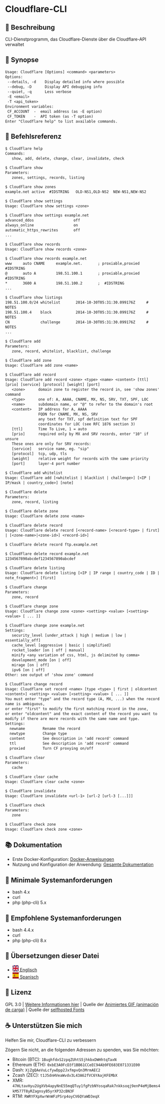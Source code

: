 # Cloudflare-CLI

## 📑 Beschreibung

CLI-Dienstprogramm, das Cloudflare-Dienste über die Cloudflare-API verwaltet

## 📑 Synopse

```
Usage: Cloudflare [Options] <command> <parameters>
Options:
 --details, -d    Display detailed info where possible
 --debug, -D      Display API debugging info
 --quiet, -q      Less verbose
 -E <email>
 -T <api_token>
Environment variables:
 CF_ACCOUNT  -  email address (as -E option)
 CF_TOKEN    -  API token (as -T option)
Enter "Cloudflare help" to list available commands.
```


## 📑 Befehlsreferenz

```
$ Cloudflare help
Commands:
   show, add, delete, change, clear, invalidate, check
```

```
$ Cloudflare show
Parameters:
   zones, settings, records, listing
```

```
$ Cloudflare show zones
example.net active  #IDSTRING   OLD-NS1,OLD-NS2  NEW-NS1,NEW-NS2
```

```
$ Cloudflare show settings
Usage: Cloudflare show settings <zone>
```

```
$ Cloudflare show settings example.net
advanced_ddos                  off
always_online                  on
automatic_https_rewrites       off
...
```

```
$ Cloudflare show records
Usage: Cloudflare show records <zone>
```

```
$ Cloudflare show records example.net
www     auto CNAME     example.net.       ; proxiable,proxied #IDSTRING
@       auto A         198.51.100.1       ; proxiable,proxied #IDSTRING
*       3600 A         198.51.100.2       ;  #IDSTRING
...
```

```
$ Cloudflare show listings
198.51.100.0/24 whitelist       2014-10-30T05:31:30.099176Z     # NOTES
198.51.100.4    block           2014-10-30T05:31:30.099176Z     # NOTES
CN              challenge       2014-10-30T05:31:30.099176Z     # NOTES
...
```

```
$ Cloudflare add
Parameters:
   zone, record, whitelist, blacklist, challenge
```

```
$ Cloudflare add zone
Usage: Cloudflare add zone <name>
```

```
$ Cloudflare add record
Usage: Cloudflare add record <zone> <type> <name> <content> [ttl] [prio] [service] [protocol] [weight] [port]
   <zone>      domain zone to register the record in, see 'show zones' command
   <type>      one of: A, AAAA, CNAME, MX, NS, SRV, TXT, SPF, LOC
   <name>      subdomain name, or "@" to refer to the domain's root
   <content>   IP address for A, AAAA
               FQDN for CNAME, MX, NS, SRV
               any text for TXT, spf definition text for SPF
               coordinates for LOC (see RFC 1876 section 3)
   [ttl]       Time To Live, 1 = auto
   [prio]      required only by MX and SRV records, enter "10" if unsure
   These ones are only for SRV records:
   [service]   service name, eg. "sip"
   [protocol]  tcp, udp, tls
   [weight]    relative weight for records with the same priority
   [port]      layer-4 port number
```

```
$ Cloudflare add whitelist
Usage: Cloudflare add [<whitelist | blacklist | challenge>] [<IP | IP/mask | country_code>] [note]
```

```
$ Cloudflare delete
Parameters:
   zone, record, listing
```

```
$ Cloudflare delete zone
Usage: Cloudflare delete zone <name>
```

```
$ Cloudflare delete record
Usage: Cloudflare delete record [<record-name> [<record-type> | first] | [<zone-name>|<zone-id>] <record-id>]
```

```
$ Cloudflare delete record ftp.example.net
```

```
$ Cloudflare delete record example.net 1234567890abcdef1234567890abcdef
```

```
$ Cloudflare delete listing
Usage: Cloudflare delete listing [<IP | IP range | country_code | ID | note_fragment>] [first]
```

```
$ Cloudflare change
Parameters:
   zone, record
```

```
$ Cloudflare change zone
Usage: Cloudflare change zone <zone> <setting> <value> [<setting> <value> [ ... ]]
```

```
$ Cloudflare change zone example.net
Settings:
   security_level [under_attack | high | medium | low | essentially_off]
   cache_level [aggressive | basic | simplified]
   rocket_loader [on | off | manual]
   minify <any variation of css, html, js delimited by comma>
   development_mode [on | off]
   mirage [on | off]
   ipv6 [on | off]
Other: see output of 'show zone' command
```

```
$ Cloudflare change record
Usage: Cloudflare set record <name> [type <type> | first | oldcontent <content>] <setting> <value> [<setting> <value> [ ... ]]
You must enter "type" and the record type (A, MX, ...) when the record name is ambiguous,
or enter "first" to modify the first matching record in the zone,
or enter "oldcontent" and the exact content of the record you want to modify if there are more records with the same name and type.
Settings:
  newname        Rename the record
  newtype        Change type
  content        See description in 'add record' command
  ttl            See description in 'add record' command
  proxied        Turn CF proxying on/off
```

```
$ Cloudflare clear
Parameters:
   cache
```

```
$ Cloudflare clear cache
Usage: Cloudflare clear cache <zone>
```

```
$ Cloudflare invalidate
Usage: Cloudflare invalidate <url-1> [url-2 [url-3 [...]]]
```

```
$ Cloudflare check
Parameters:
   zone
```

```
$ Cloudflare check zone
Usage: Cloudflare check zone <zone>
```

## 📚 Dokumentation

- Erste Docker-Konfiguration: [Docker-Anweisungen](https://github.com/cvc90/Cloudflare-CLI/blob/main/dockerfiles/README.md)
- Nutzung und Konfiguration der Anwendung: [Gesamte Dokumentation](https://github.com/cvc90/Cloudflare-CLI/blob/main/docs/README.md)

## 📑 Minimale Systemanforderungen

- bash 4.x
- curl
- php (php-cli) 5.x

## 📑 Empfohlene Systemanforderungen

- bash 4.4.x
- curl
- php (php-cli) 8.x 

## 🏴 Übersetzungen dieser Datei

* <a href="README.md">
   <img src="https://github.com/lipis/flag-icons/blob/main/flags/4x3/gb.svg" alt="README.md" style="height: 20px !important;width: 20px !important;"> Englisch
  </a> 

* <a href="README.md">
   <img src="https://github.com/lipis/flag-icons/blob/main/flags/4x3/es.svg" alt="README_ES.md" style="height: 20px !important;width: 20px !important;"> Spanisch
  </a> 

## 📑 Lizenz
  GPL 3.0 | [Weitere Informationen hier](LICENSE.md) | Quelle der [Animiertes GIF (animación de carga)](https://commons.wikimedia.org/wiki/File:Loading_Animation.gif) | Quelle der [selfhosted Fonts](https://github.com/adobe-fonts/source-sans)

## ☕ Unterstützen Sie mich

Helfen Sie mir, Cloudflare-CLI zu verbessern

Zögern Sie nicht, an die folgenden Adressen zu spenden, was Sie möchten:

- Bitcoin (BTC): `1BughfdxS2zpqZUhtS5jhkbxDWHhtqTaxN`
- Ethereum (ETH): `0xbE3A0FcD3f1BB61CCeEC94Ab9FE683E071331E00`
- Dash: `XjZgQAeVuLcfywDpp2JxfmpvQn3MrmAEC2`
- Zcash (ZEC): `t1J5dnHVeaWvdv3L43A62fVC6YAajKFEMbX`
- XMR: `47HLtavHyu2UgXVb4apyNnE55mqQTuy1fgPzbNYosqaRak7nkksoqj9enP4eMjBems4kM577T8yRZagnsyB5yrXP32cBN3F`
- RTM: `RWRYFXpXwrWnWFzPSrp4oyCV6QYaWD3eqX`
